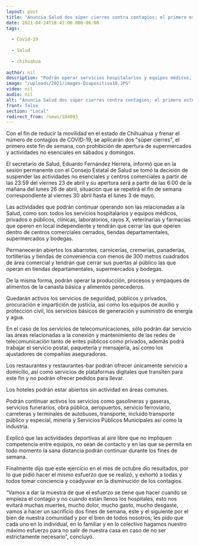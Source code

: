 ```yaml
---
layout: post
title: "Anuncia Salud dos súper cierres contra contagios; el primero este fin de semana"
date: 2021-04-24T18:42:00.000-06:00
tags:
  
  - Covid-19
  
  - Salud
  
  - chihuahua
  
author: nil
description: "Podrán operar servicios hospitalarios y equipos médicos, privados o públicos, clínicas, laboratorios, rayos X, veterinarias y farmacias en local independiente"
image: "/uploads/2021/images-Diapositiva10.JPG"
video: nil
audio: nil
alt: "Anuncia Salud dos súper cierres contra contagios; el primero este fin de semana"
front: false
section: "Local"
redirect_from: /news/184093
---
```


Con el fin de reducir la movilidad en el estado de Chihuahua y frenar el número de contagios de COVID-19, se aplicarán dos "súper cierres", el primero este fin de semana, con prohibición de apertura de supermercados y actividades no esenciales en sábados y domingos.

 

El secretario de Salud, Eduardo Fernández Herrera, informó que en la sesión permanente con el Consejo Estatal de Salud se tomó la decisión de suspender las actividades no esenciales y centros comerciales a partir de las 23:59 del viernes 23 de abril y su apertura será a partir de las 6:00 de la mañana del lunes 26 de abril, situación que se repetirá el fin de semana correspondiente al viernes 30 abril hasta el lunes 3 de mayo.

 

Las actividades que podrán continuar operando son las relacionadas a la Salud, como son: todos los servicios hospitalarios y equipos médicos, privados o públicos, clínicas, laboratorios, rayos X, veterinarias y farmacias que operen en local independiente y tendrán que cerrar las que operen dentro de centros comerciales cerrados, tiendas departamentales, supermercados y bodegas.

 

Permanecerán abiertos los abarrotes, carnicerías, cremerías, panaderías, tortillerías y tiendas de conveniencia con menos de 300 metros cuadrados de área comercial y tendrán que cerrar sus puertas al público las que operan en tiendas departamentales, supermercados y bodegas.

 

De la misma forma, podrán operar la producción, procesos y empaques de alimentos de la canasta básica y alimentos perecederos.

 

Quedarán activos los servicios de seguridad, públicos y privados, procuración e impartición de justicia, así como los equipos de auxilio y protección civil, los servicios básicos de generación y suministro de energía y agua.

 

En el caso de los servicios de telecomunicaciones, sólo podrán dar servicio las áreas relacionadas a la conexión y mantenimiento de las redes de telecomunicación tanto de entes públicos como privados, además podrá trabajar el servicio postal, paquetería y mensajería, así como los ajustadores de compañías aseguradoras.

 

Los restaurantes y restaurantes-bar podrán ofrecer únicamente servicio a domicilio, así como servicios de plataformas digitales que transiten para este fin y no podrán ofrecer pedidos para llevar.

 

Los hoteles podrán estar abiertos sin actividad en áreas comunes.

 

Podrán continuar activos los servicios como gasolineras y gaseras, servicios funerarios, obra pública, aeropuertos, servicio ferroviario, carreteras y terminales de autobuses, transporte, incluido transporte público y especial, minería y Servicios Públicos Municipales así como la industria.

 

Explicó que las actividades deportivas al aire libre que no impliquen competencia entre equipos, no sean de contacto y en las que se permita en todo momento la sana distancia podrán continuar durante los fines de semana.

 

Finalmente dijo que este ejercicio en el mes de octubre dio resultados, por lo que pidió hacer el mismo esfuerzo que se realizó, y exhortó a todas y todos tomar conciencia y coadyuvar en la disminución de los contagios.

 

“Vamos a dar la muestra de que el esfuerzo se tiene que hacer cuando se empieza el contagio y no cuando están llenos los hospitales, esto nos evitará muchas muertes, mucho dolor, mucho gasto, mucho desgaste, vamos a hacer un sacrificio dos fines de semana, éste y el siguiente por el bien de nuestra comunidad y por el bien de todos nosotros; les pido que cada uno en lo individual, en lo familiar y en lo colectivo hagamos nuestro máximo esfuerzo para no salir de nuestra casa en caso de no ser estrictamente necesario”, concluyó.